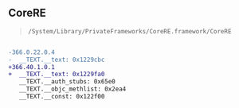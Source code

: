 ## CoreRE

> `/System/Library/PrivateFrameworks/CoreRE.framework/CoreRE`

```diff

-366.0.22.0.4
-  __TEXT.__text: 0x1229cbc
+366.40.1.0.1
+  __TEXT.__text: 0x1229fa0
   __TEXT.__auth_stubs: 0x65e0
   __TEXT.__objc_methlist: 0x2ea4
   __TEXT.__const: 0x122f00

```
